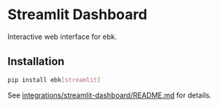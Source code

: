 # Streamlit Dashboard

Interactive web interface for ebk.

## Installation
```bash
pip install ebk[streamlit]
```

See [integrations/streamlit-dashboard/README.md](../../integrations/streamlit-dashboard/) for details.
